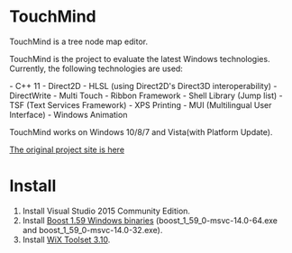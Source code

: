 TouchMind
=========

TouchMind is a tree node map editor.

<p>TouchMind is the project to evaluate the latest Windows technologies. Currently, the following technologies are used:</p>
- C++ 11
- Direct2D
- HLSL (using Direct2D's Direct3D interoperability)
- DirectWrite
- Multi Touch
- Ribbon Framework
- Shell Library (Jump list)
- TSF (Text Services Framework)
- XPS Printing
- MUI (Multilingual User Interface)
- Windows Animation

TouchMind works on Windows 10/8/7 and Vista(with Platform Update).

[The original project site is here](http://touchmind.codeplex.com)

# Install

1. Install Visual Studio 2015 Community Edition.
2. Install [Boost 1.59 Windows binaries](http://sourceforge.net/projects/boost/files/boost-binaries/1.59.0/)
   (boost_1_59_0-msvc-14.0-64.exe and boost_1_59_0-msvc-14.0-32.exe).
3. Install [WiX Toolset 3.10](http://wixtoolset.org/).

